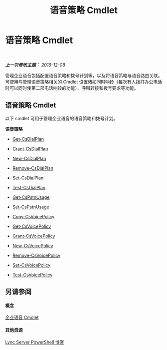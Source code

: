 ﻿---
title: 语音策略 Cmdlet
TOCTitle: 语音策略 Cmdlet
ms:assetid: 92744ec6-754d-498b-b430-dcd5c985ce10
ms:mtpsurl: https://technet.microsoft.com/zh-cn/library/Gg415663(v=OCS.15)
ms:contentKeyID: 49313621
ms.date: 12/10/2016
mtps_version: v=OCS.15
ms.translationtype: HT
---

# 语音策略 Cmdlet

 

_**上一次修改主题：** 2016-12-08_

管理企业语音包括配置语音策略和拨号计划等，以及将语音策略与语音路由关联。可使用与管理语音策略相关的 Cmdlet 设置诸如同时响铃（每次有人拨打办公电话时可以同时使第二部电话响铃的功能）、呼叫转接和拨号要求等功能。

## 语音策略 Cmdlet

以下 cmdlet 可用于管理企业语音的语音策略和拨号计划。

**语音策略**

  - [Get-CsDialPlan](get-csdialplan.md)

  - [Grant-CsDialPlan](grant-csdialplan.md)

  - [New-CsDialPlan](new-csdialplan.md)

  - [Remove-CsDialPlan](remove-csdialplan.md)

  - [Set-CsDialPlan](set-csdialplan.md)

  - [Test-CsDialPlan](test-csdialplan.md)

  - [Get-CsPstnUsage](get-cspstnusage.md)

  - [Set-CsPstnUsage](set-cspstnusage.md)

  - [Copy-CsVoicePolicy](https://technet.microsoft.com/zh-cn/library/jj204663\(v=ocs.15\))

  - [Get-CsVoicePolicy](get-csvoicepolicy.md)

  - [Grant-CsVoicePolicy](grant-csvoicepolicy.md)

  - [New-CsVoicePolicy](new-csvoicepolicy.md)

  - [Remove-CsVoicePolicy](remove-csvoicepolicy.md)

  - [Set-CsVoicePolicy](set-csvoicepolicy.md)

  - [Test-CsVoicePolicy](test-csvoicepolicy.md)

## 另请参阅

#### 概念

[企业语音 Cmdlet](lync-server-2013-enterprise-voice-cmdlets.md)  

#### 其他资源

[Lync Server PowerShell 博客](http://go.microsoft.com/fwlink/?linkid=203150%26clcid=0x804)
